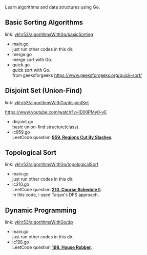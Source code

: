 Learn algorithms and data structures using Go.

## Basic Sorting Algorithms
link: [ykhr53/algorithmsWithGo/basicSorting](/basicSorting)

- main.go  
just run other codes in this dir.  
- merge.go  
merge sort with Go.  
- quick.go  
quick sort with Go.  
from geeksforgeeks https://www.geeksforgeeks.org/quick-sort/  

## Disjoint Set (Union-Find)
link: [ykhr53/algorithmsWithGo/disjointSet](/disjointSet)

https://www.youtube.com/watch?v=ID00PMy0-vE

- disjoint.go  
basic union-find structure(class).  
- lc959.go  
LeetCode question **[959. Regions Cut By Slashes](https://leetcode.com/problems/regions-cut-by-slashes/)**.

## Topological Sort
link: [ykhr53/algorithmsWithGo/topologicalSort](/topologicalSort)

- main.go  
just run other codes in this dir.  
- lc210.go  
LeetCode question **[210. Course Schedule II](https://leetcode.com/problems/course-schedule-ii/)**.  
In this code, I used Tarjan's DFS approach.

## Dynamic Programming
link: [ykhr53/algorithmsWithGo/dp](/dp)

- main.go  
just run other codes in this dir.  
- lc198.go  
LeetCode question **[198. House Robber](https://leetcode.com/problems/house-robber/)**.  